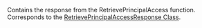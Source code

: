 Contains the response from the RetrievePrincipalAccess function.
Corresponds to the [RetrievePrincipalAccessResponse Class](https://msdn.microsoft.com/library/microsoft.crm.sdk.messages.retrieveprincipalaccessresponse.aspx).
